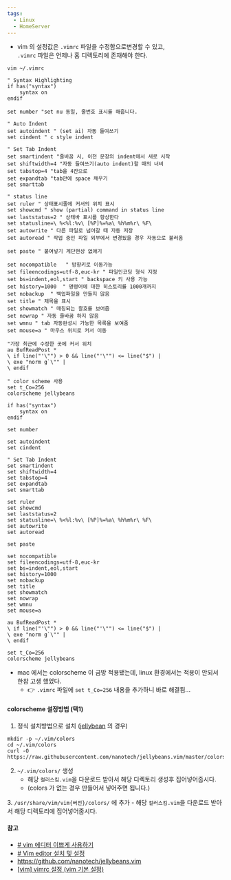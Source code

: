 ```yaml
---
tags:
  - Linux
  - HomeServer
---
```



- vim 의 설정값은 `.vimrc` 파일을 수정함으로변경할 수 있고, <br>`.vimrc` 파일은 언제나 홈 디렉토리에 존재해야 한다.

```shell
vim ~/.vimrc
```

```vim
" Syntax Highlighting    
if has("syntax")    
	syntax on    
endif  
  
set number "set nu 동일, 줄번호 표시를 해줍니다.  
  
" Auto Indent  
set autoindent " (set ai) 자동 들여쓰기  
set cindent " c style indent  
  
" Set Tab Indent  
set smartindent "줄바꿈 시, 이전 문장의 indent에서 새로 시작  
set shiftwidth=4 "자동 들여쓰기(auto indent)할 때의 너비  
set tabstop=4 "tab을 4칸으로  
set expandtab "tab안에 space 채우기  
set smarttab  
  
" status line  
set ruler " 상태표시줄에 커서의 위치 표시  
set showcmd " show (partial) command in status line  
set laststatus=2 " 상태바 표시를 항상한다    
set statusline=\ %<%l:%v\ [%P]%=%a\ %h%m%r\ %F\  
set autowrite " 다른 파일로 넘어갈 때 자동 저장    
set autoread " 작업 중인 파일 외부에서 변경됬을 경우 자동으로 불러옴  
  
set paste " 붙여넣기 계단현상 없애기  
  
set nocompatible   " 방향키로 이동가능  
set fileencodings=utf-8,euc-kr " 파일인코딩 형식 지정  
set bs=indent,eol,start " backspace 키 사용 가능  
set history=1000  " 명령어에 대한 히스토리를 1000개까지  
set nobackup  " 백업파일을 만들지 않음  
set title " 제목을 표시  
set showmatch " 매칭되는 괄호를 보여줌  
set nowrap " 자동 줄바꿈 하지 않음  
set wmnu " tab 자동완성시 가능한 목록을 보여줌
set mouse=a " 마우스 위치로 커서 이동
  
"가장 최근에 수정한 곳에 커서 위치    
au BufReadPost *    
\ if line("'\"") > 0 && line("'\"") <= line("$") |    
\ exe "norm g`\"" |    
\ endif  
  
" color scheme 사용  
set t_Co=256  
colorscheme jellybeans
```

```shell
if has("syntax")    
	syntax on    
endif  
  
set number
  
set autoindent 
set cindent
  
" Set Tab Indent  
set smartindent  
set shiftwidth=4
set tabstop=4 
set expandtab  
set smarttab  
  
set ruler
set showcmd 
set laststatus=2    
set statusline=\ %<%l:%v\ [%P]%=%a\ %h%m%r\ %F\  
set autowrite   
set autoread
  
set paste  
  
set nocompatible
set fileencodings=utf-8,euc-kr  
set bs=indent,eol,start  
set history=1000  
set nobackup  
set title 
set showmatch
set nowrap
set wmnu
set mouse=a
  
au BufReadPost *    
\ if line("'\"") > 0 && line("'\"") <= line("$") |    
\ exe "norm g`\"" |    
\ endif  
  
set t_Co=256  
colorscheme jellybeans

```
- mac  에서는 colorscheme 이 금방 적용됐는데, linux 환경에서는 적용이 안되서 한참 고생 했었다.
	- 👉 `.vimrc` 파일에 `set t_Co=256` 내용을 추가하니 바로 해결됨...

#### colorscheme 설정방법 (택1)
1. 정식 설치방법으로 설치 ([jellybean](https://github.com/nanotech/jellybeans.vim#installation) 의 경우)
```shell
mkdir -p ~/.vim/colors
cd ~/.vim/colors
curl -O https://raw.githubusercontent.com/nanotech/jellybeans.vim/master/colors/jellybeans.vim
```
  
2. `~/.vim/colors/` 생성
	- 해당 `컬러스킴.vim`을 다운로드 받아서 해당 디렉토리 생성후 집어넣어줍시다.
	- (colors 가 없는 경우 만들어서 넣어주면 됩니다.)

3. `/usr/share/vim/vim{버전}/colors/` 에 추가
	- 해당 `컬러스킴.vim`을 다운로드 받아서 해당 디렉토리에 집어넣어줍시다. 


#### 참고
- [# vim 에디터 이쁘게 사용하기](https://medium.com/sunhyoups-story/vim-%EC%97%90%EB%94%94%ED%84%B0-%EC%9D%B4%EC%81%98%EA%B2%8C-%EC%82%AC%EC%9A%A9%ED%95%98%EA%B8%B0-5b6b8d546017)
- [# Vim editor 설치 및 설정](https://velog.io/@jarvis_geun/Vim-editor-%EC%84%A4%EC%B9%98-%EB%B0%8F-%EC%84%A4%EC%A0%95)
- https://github.com/nanotech/jellybeans.vim
- [[vim] vimrc 설정 (vim 기본 설정)](https://hcnam.tistory.com/14)
